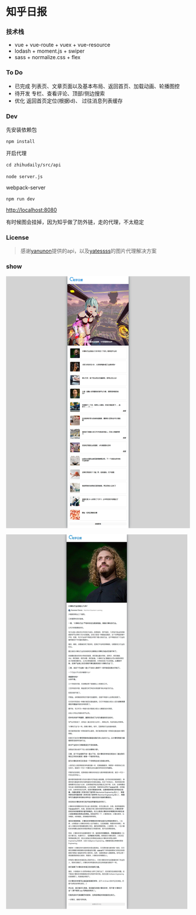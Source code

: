 # 知乎日报

### 技术栈

+ vue + vue-route + vuex + vue-resource
+ lodash + moment.js + swiper
+ sass + normalize.css + flex

### To Do

+ 已完成 列表页、文章页面以及基本布局、返回首页、加载动画、轮播图控
+ 待开发 专栏、查看评论、顶部/侧边搜索
+ 优化 返回首页定位(根据id)、 过往消息列表缓存

### Dev

先安装依赖包
```nodejs
npm install
```

开启代理
```nodejs
cd zhihudaily/src/api

node server.js
```

webpack-server
```nodejs
npm run dev
```

[http://localhost:8080](http://localhost:8080)

有时候图会挂掉，因为知乎做了防外链，走的代理，不太稳定

### License

> 感谢[yanunon](https://github.com/yanunon/NeteaseCloudMusic/wiki/%E7%BD%91%E6%98%93%E4%BA%91%E9%9F%B3%E4%B9%90API%E5%88%86%E6%9E%90)提供的api，以及[yatessss](https://github.com/yatessss/zhihudaily-vue)的图片代理解决方案


### show

![](./src/assets/screenshots/list.gif)

![](./src/assets/screenshots/detail.gif)